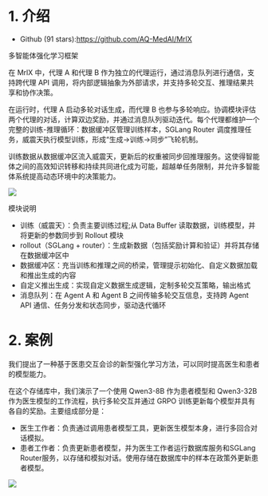 # 1. 介绍

- Github (91 stars):https://github.com/AQ-MedAI/MrlX

多智能体强化学习框架

在 MrlX 中，代理 A 和代理 B 作为独立的代理运行，通过消息队列进行通信，支持跨代理 API 调用，将内部逻辑抽象为外部请求，并支持多轮交互、推理结果共享和协作决策。

在运行时，代理 A 启动多轮对话生成，而代理 B 也参与多轮响应。协调模块评估两个代理的对话，计算双边奖励，并通过消息队列驱动迭代。每个代理都维护一个完整的训练-推理循环：数据缓冲区管理训练样本，SGLang Router 调度推理任务，威震天执行模型训练，形成“生成→训练→同步”飞轮机制。

训练数据从数据缓冲区流入威震天，更新后的权重被同步回推理服务。这使得智能体之间的高效知识转移和持续共同进化成为可能，超越单任务限制，并允许多智能体系统提高动态环境中的决策能力。

![](.06_MrlX_images/11ed9742.png)

模块说明

- 训练（威震天）：负责主要训练过程;从 Data Buffer 读取数据，训练模型，并将更新的参数同步到 Rollout 模块
- rollout（SGLang + router）：生成新数据（包括奖励计算和验证）并将其存储在数据缓冲区中
- 数据缓冲区：充当训练和推理之间的桥梁，管理提示初始化、自定义数据加载和推出生成的内容
- 自定义推出生成：实现自定义数据生成逻辑，定制多轮交互策略，输出格式
- 消息队列：在 Agent A 和 Agent B 之间传输多轮交互信息，支持跨 Agent API 通信、任务分发和状态同步，驱动迭代循环

# 2. 案例

我们提出了一种基于医患交互会诊的新型强化学习方法，可以同时提高医生和患者的模型能力。

在这个存储库中，我们演示了一个使用 Qwen3-8B 作为患者模型和 Qwen3-32B 作为医生模型的工作流程，执行多轮交互并通过 GRPO 训练更新每个模型并具有各自的奖励。主要组成部分是：

- 医生工作者：负责通过调用患者模型工具，更新医生模型本身，进行多回合对话模拟。
- 患者工作者：负责更新患者模型，并为医生工作者运行数据库服务和SGLang Router服务，以存储和模拟对话。使用存储在数据库中的样本在政策外更新患者模型。

![](.06_MrlX_images/582b6524.png)
